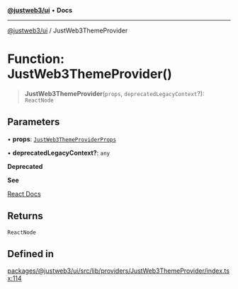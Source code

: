 [**@justweb3/ui**](../README.md) • **Docs**

***

[@justweb3/ui](../globals.md) / JustWeb3ThemeProvider

# Function: JustWeb3ThemeProvider()

> **JustWeb3ThemeProvider**(`props`, `deprecatedLegacyContext`?): `ReactNode`

## Parameters

• **props**: [`JustWeb3ThemeProviderProps`](../interfaces/JustWeb3ThemeProviderProps.md)

• **deprecatedLegacyContext?**: `any`

**Deprecated**

**See**

[React Docs](https://legacy.reactjs.org/docs/legacy-context.html#referencing-context-in-lifecycle-methods)

## Returns

`ReactNode`

## Defined in

[packages/@justweb3/ui/src/lib/providers/JustWeb3ThemeProvider/index.tsx:114](https://github.com/JustaName-id/JustaName-sdk/blob/dc845c10af242e3ca87d95ef392516ac0bfa8b95/packages/@justweb3/ui/src/lib/providers/JustWeb3ThemeProvider/index.tsx#L114)
